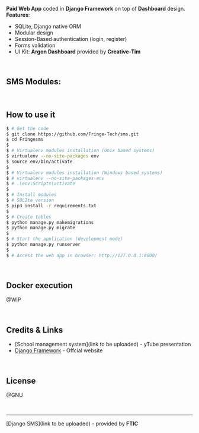 
**Paid Web App** coded in **Django Framework** on top of **Dashboard** design. **Features**:

- SQLite, Django native ORM
- Modular design
- Session-Based authentication (login, register)
- Forms validation
- UI Kit: **Argon Dashboard** provided by **Creative-Tim**

<br />

## SMS Modules:


<br />

## How to use it

```bash
$ # Get the code
$ git clone https://github.com/Fringe-Tech/sms.git
$ cd Fringesms
$
$ # Virtualenv modules installation (Unix based systems)
$ virtualenv --no-site-packages env
$ source env/bin/activate
$
$ # Virtualenv modules installation (Windows based systems)
$ # virtualenv --no-site-packages env
$ # .\env\Scripts\activate
$ 
$ # Install modules
$ # SQLIte version
$ pip3 install -r requirements.txt
$
$ # Create tables
$ python manage.py makemigrations
$ python manage.py migrate
$
$ # Start the application (development mode)
$ python manage.py runserver
$
$ # Access the web app in browser: http://127.0.0.1:8000/
```

<br />

## Docker execution

@WIP

<br />

## Credits & Links

- [School management system](link to be uploaded) - yTube presentation
- [Django Framework](https://www.djangoproject.com/) - Offcial website

<br />

## License

@GNU

<br />

---
[Django SMS](link to be uploaded) - provided by **FTIC**
